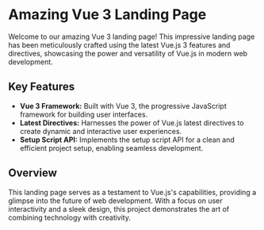# Amazing Vue 3 Landing Page

Welcome to our amazing Vue 3 landing page! This impressive landing page has been meticulously crafted using the latest Vue.js 3 features and directives, showcasing the power and versatility of Vue.js in modern web development.

## Key Features

- **Vue 3 Framework:** Built with Vue 3, the progressive JavaScript framework for building user interfaces.
- **Latest Directives:** Harnesses the power of Vue.js latest directives to create dynamic and interactive user experiences.
- **Setup Script API:** Implements the setup script API for a clean and efficient project setup, enabling seamless development.

## Overview
This landing page serves as a testament to Vue.js's capabilities, providing a glimpse into the future of web development. With a focus on user interactivity and a sleek design, this project demonstrates the art of combining technology with creativity.
